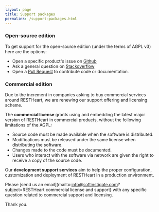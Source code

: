 ```yaml
---
layout: page
title: Support packages
permalink: /support-packages.html
---
```


### Open-source edition

To get support for the open-source edition (under the terms of AGPL v3) here are the options:

- Open a specific product's issue on [Github](https://github.com/SoftInstigate/restheart/issues)
- Ask a general question on [Stackoverflow](https://stackoverflow.com/questions/tagged/restheart)
- Open a [Pull Request](https://github.com/SoftInstigate/restheart/pulls) to contribute code or documentation.

### Commercial edition

Due to the increment in companies asking to buy commercial services around RESTHeart, we are renewing our support offering and licensing scheme.

The **commercial license** grants using and embedding the latest major version of RESTHeart in commercial products, without the following limitations of the AGPL:

- Source code must be made available when the software is distributed.
- Modifications must be released under the same license when distributing the software.
- Changes made to the code must be documented.
- Users who interact with the software via network are given the right to receive a copy of the source code.

Our **development support services** aim to help the proper configuration, customization and deployment of RESTHeart in a production environment.

Please [send us an email](mailto:info@softinstigate.com?subject=RESTHeart commercial license and support) with any specific question related to commercial support and licensing.

Thank you.
